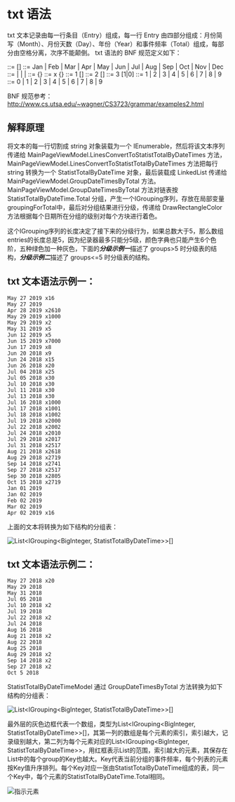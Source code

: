 # txt 语法
txt 文本记录由每一行条目（Entry）组成，每一行 Entry 由四部分组成：月份简写（Month）、月份天数（Day）、年份（Year）和事件频率（Total）组成，每部分由空格分离，次序不能颠倒。
txt 语法的 BNF 规范定义如下：

<Entry> ::= <Month> <Day> <Year> [<Total>]
<Month> ::= Jan | Feb | Mar | Apr | May | Jun | Jul | Aug | Sep | Oct | Nov | Dec 
<Day> ::= <DigitsStartingWithTheNumberOne> | <DigitsStartingWithTheNumberTwo> | <DigitsStartingWithTheNumberThree> | <NonZeroDigit>
<Year> ::= <NonZeroDigit> {<Digit>}
<Total> ::= x <NonZeroDigit> {<Digit>}
<DigitsStartingWithTheNumberOne> ::= 1 [<Digit>]
<DigitsStartingWithTheNumberTwo> ::= 2 [<Digit>]
<DigitsStartingWithTheNumberThree> ::= 3 [1|0]
<NonZeroDigit> ::= 1 | 2 | 3 | 4 | 5 | 6 | 7 | 8 | 9
<Digit> ::= 0 | 1 | 2 | 3 | 4 | 5 | 6 | 7 | 8 | 9

BNF 规范参考： http://www.cs.utsa.edu/~wagner/CS3723/grammar/examples2.html

## 解释原理

将文本的每一行切割成 string 对象装载为一个 IEnumerable<string>，然后将该文本序列传递给 MainPageViewModel.LinesConvertToStatistTotalByDateTimes 方法，MainPageViewModel.LinesConvertToStatistTotalByDateTimes 方法把每行 string 转换为一个 StatistTotalByDateTime 对象，最后装载成 LinkedList<StatistTotalByDateTime> 传递给 MainPageViewModel.GroupDateTimesByTotal 方法。MainPageViewModel.GroupDateTimesByTotal 方法对链表按 StatistTotalByDateTime.Total 分组，产生一个IGrouping序列，存放在局部变量groupingForTotal中，最后对分组结果进行分级，传递给 DrawRectangleColor 方法根据每个日期所在分组的级别对每个方块进行着色。
  
这个IGrouping序列的长度决定了接下来的分级行为，如果总数大于5，那么数组entries的长度总是5，因为纪录器最多只能分5级，颜色字典也只能产生6个色阶，五种绿色加一种灰色，下面的***分级示例一***描述了 groups>5 时分级表的结构，***分级示例二***描述了 groups<=5 时分级表的结构。
  
## txt 文本语法示例一：

```
May 27 2019 x16
May 27 2019
Apr 28 2019 x2610
May 29 2019 x1000
May 29 2019 x2
May 31 2019 x5
Jun 12 2019 x5
Jun 15 2019 x7000
Jun 17 2019 x8
Jun 20 2018 x9
Jun 24 2018 x15
Jun 26 2018 x20
Jul 04 2018 x25
Jul 05 2018 x30
Jul 10 2018 x30
Jul 11 2018 x30
Jul 13 2018 x30
Jul 16 2018 x1000
Jul 17 2018 x1001
Jul 18 2018 x1002
Jul 19 2018 x2000
Jul 22 2018 x2002
Jul 24 2018 x2010
Jul 29 2018 x2017
Jul 31 2018 x2517
Aug 21 2018 x2618
Aug 29 2018 x2719
Sep 14 2018 x2741
Sep 27 2018 x2517
Sep 30 2018 x2805
Oct 15 2018 x2719
Jan 01 2019
Jan 02 2019
Feb 02 2019
Mar 02 2019
Apr 02 2019 x16
```

上面的文本将转换为如下结构的分组表：

![List<IGrouping<BigInteger, StatistTotalByDateTime>>[]](https://github.com/LiangJianyi/liangjianyi.github.io/raw/master/image/%E5%88%86%E7%BA%A7%E8%A1%A8%E7%BB%93%E6%9E%84.jpg)


## txt 文本语法示例二：

```
May 27 2018 x20
May 29 2018
May 31 2018
Jul 05 2018
Jul 10 2018 x2
Jul 19 2018
Jul 22 2018 x2
Jul 24 2018
Aug 16 2018
Aug 21 2018 x2
Aug 22 2018
Aug 25 2018
Aug 29 2018 x2
Sep 14 2018 x2
Sep 27 2018 x2
Oct 5 2018
```

StatistTotalByDateTimeModel 通过 GroupDateTimesByTotal 方法转换为如下结构的分组表：

![List<IGrouping<BigInteger, StatistTotalByDateTime>>[]](https://github.com/LiangJianyi/liangjianyi.github.io/raw/master/image/%E5%88%86%E7%BA%A7%E8%A1%A8%E7%BB%93%E6%9E%842.jpg)


最外层的灰色边框代表一个数组，类型为List<IGrouping<BigInteger, StatistTotalByDateTime>>[]，其第一列的数组是每个元素的索引，索引越大，记录级别越大，第二列为每个元素对应的List<IGrouping<BigInteger, StatistTotalByDateTime>>，用红框表示List的范围，索引越大的元素，其保存在List中的每个group的Key也越大。Key代表当前分组的事件频率，每个列表的元素按Key值升序排列。每个Key对应一张由StatistTotalByDateTime组成的表，同一个Key中，每个元素的StatistTotalByDateTime.Total相同。

![指示元素](https://github.com/LiangJianyi/liangjianyi.github.io/raw/master/image/%E6%8C%87%E7%A4%BA%E5%85%83%E7%B4%A0.jpg)